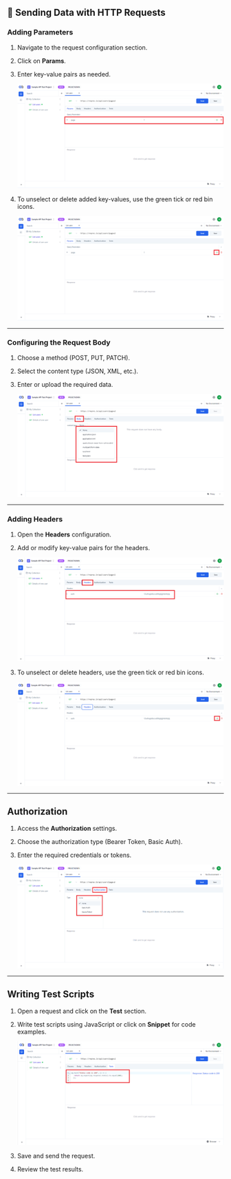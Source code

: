 ﻿## 🔧 Sending Data with HTTP Requests

### **Adding Parameters**

1. Navigate to the request configuration section.
2. Click on **Params**.
3. Enter key-value pairs as needed.

   ![api18](/images/api18.png)

4. To unselect or delete added key-values, use the green tick or red bin icons.

   ![api19](/images/api19.png)

---

### **Configuring the Request Body**

1. Choose a method (POST, PUT, PATCH).
2. Select the content type (JSON, XML, etc.).
3. Enter or upload the required data.

   ![api21](/images/api21.png)

---

### **Adding Headers**

1. Open the **Headers** configuration.
2. Add or modify key-value pairs for the headers.

   ![api22](/images/api22.png)

3. To unselect or delete headers, use the green tick or red bin icons.

   ![api23](/images/api23.png)

---

## Authorization

1. Access the **Authorization** settings.
2. Choose the authorization type (Bearer Token, Basic Auth).
3. Enter the required credentials or tokens.

   ![api25](/images/api25.png)

---

## Writing Test Scripts

1. Open a request and click on the **Test** section.
2. Write test scripts using JavaScript or click on **Snippet** for code examples.

   ![api26](/images/api43.png)

3. Save and send the request.
4. Review the test results.


